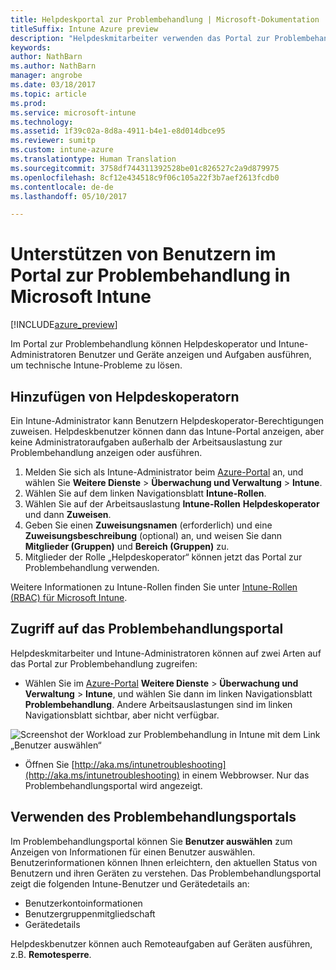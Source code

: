 ```yaml
---
title: Helpdeskportal zur Problembehandlung | Microsoft-Dokumentation
titleSuffix: Intune Azure preview
description: "Helpdeskmitarbeiter verwenden das Portal zur Problembehandlung, um die technischen Problemen der Benutzer zu lösen."
keywords: 
author: NathBarn
ms.author: NathBarn
manager: angrobe
ms.date: 03/18/2017
ms.topic: article
ms.prod: 
ms.service: microsoft-intune
ms.technology: 
ms.assetid: 1f39c02a-8d8a-4911-b4e1-e8d014dbce95
ms.reviewer: sumitp
ms.custom: intune-azure
ms.translationtype: Human Translation
ms.sourcegitcommit: 3758df744311392528be01c826527c2a9d879975
ms.openlocfilehash: 8cf12e434518c9f06c105a22f3b7aef2613fcdb0
ms.contentlocale: de-de
ms.lasthandoff: 05/10/2017

---
```

# <a name="help-users-with-the-troubleshooting-portal-in-microsoft-intune"></a>Unterstützen von Benutzern im Portal zur Problembehandlung in Microsoft Intune

[!INCLUDE[azure_preview](../includes/azure_preview.md)]

Im Portal zur Problembehandlung können Helpdeskoperator und Intune-Administratoren Benutzer und Geräte anzeigen und Aufgaben ausführen, um technische Intune-Probleme zu lösen.

## <a name="add-help-desk-operators"></a>Hinzufügen von Helpdeskoperatorn
Ein Intune-Administrator kann Benutzern Helpdeskoperator-Berechtigungen zuweisen. Helpdeskbenutzer können dann das Intune-Portal anzeigen, aber keine Administratoraufgaben außerhalb der Arbeitsauslastung zur Problembehandlung anzeigen oder ausführen.

1. Melden Sie sich als Intune-Administrator beim [Azure-Portal](https:portal.azure.com) an, und wählen Sie **Weitere Dienste** > **Überwachung und Verwaltung** > **Intune**.
2. Wählen Sie auf dem linken Navigationsblatt **Intune-Rollen**.
3. Wählen Sie auf der Arbeitsauslastung **Intune-Rollen** **Helpdeskoperator** und dann **Zuweisen**.
4. Geben Sie einen **Zuweisungsnamen** (erforderlich) und eine **Zuweisungsbeschreibung** (optional) an, und weisen Sie dann **Mitglieder (Gruppen)** und **Bereich (Gruppen)** zu.
5. Mitglieder der Rolle „Helpdeskoperator“ können jetzt das Portal zur Problembehandlung verwenden.

Weitere Informationen zu Intune-Rollen finden Sie unter [Intune-Rollen (RBAC) für Microsoft Intune](../access-control/role-based-access-control.md).

## <a name="access-the-troubleshooting-portal"></a>Zugriff auf das Problembehandlungsportal

Helpdeskmitarbeiter und Intune-Administratoren können auf zwei Arten auf das Portal zur Problembehandlung zugreifen:
- Wählen Sie im [Azure-Portal](https://portal.azure.com) **Weitere Dienste** > **Überwachung und Verwaltung** > **Intune**, und wählen Sie dann im linken Navigationsblatt **Problembehandlung**. Andere Arbeitsauslastungen sind im linken Navigationsblatt sichtbar, aber nicht verfügbar.

![Screenshot der Workload zur Problembehandlung in Intune mit dem Link „Benutzer auswählen“](media/help-desk-user.png)
- Öffnen Sie [http://aka.ms/intunetroubleshooting](http://aka.ms/intunetroubleshooting) in einem Webbrowser. Nur das Problembehandlungsportal wird angezeigt.

## <a name="use-the-troubleshooting-portal"></a>Verwenden des Problembehandlungsportals

Im Problembehandlungsportal können Sie **Benutzer auswählen** zum Anzeigen von Informationen für einen Benutzer auswählen. Benutzerinformationen können Ihnen erleichtern, den aktuellen Status von Benutzern und ihren Geräten zu verstehen. Das Problembehandlungsportal zeigt die folgenden Intune-Benutzer und Gerätedetails an:
- Benutzerkontoinformationen
- Benutzergruppenmitgliedschaft
- Gerätedetails

Helpdeskbenutzer können auch Remoteaufgaben auf Geräten ausführen, z.B. **Remotesperre**.

